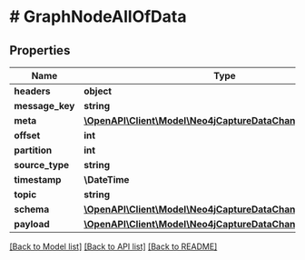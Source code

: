 # # GraphNodeAllOfData

## Properties

Name | Type | Description | Notes
------------ | ------------- | ------------- | -------------
**headers** | **object** |  |
**message_key** | **string** |  |
**meta** | [**\OpenAPI\Client\Model\Neo4jCaptureDataChangeMeta**](Neo4jCaptureDataChangeMeta.md) |  |
**offset** | **int** |  |
**partition** | **int** |  |
**source_type** | **string** |  |
**timestamp** | **\DateTime** |  |
**topic** | **string** |  |
**schema** | [**\OpenAPI\Client\Model\Neo4jCaptureDataChangeSchema**](Neo4jCaptureDataChangeSchema.md) |  |
**payload** | [**\OpenAPI\Client\Model\Neo4jCaptureDataChangeNodePayload**](Neo4jCaptureDataChangeNodePayload.md) |  |

[[Back to Model list]](../../README.md#models) [[Back to API list]](../../README.md#endpoints) [[Back to README]](../../README.md)
